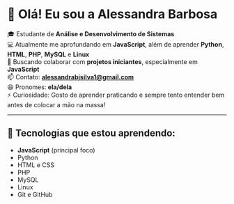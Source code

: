 # 👋 Olá! Eu sou a Alessandra Barbosa

🎓 Estudante de **Análise e Desenvolvimento de Sistemas**  
💻 Atualmente me aprofundando em **JavaScript**, além de aprender **Python**, **HTML**, **PHP**, **MySQL** e **Linux**  
🤝 Buscando colaborar com **projetos iniciantes**, especialmente em **JavaScript**  
📫 Contato: **alessandrabjsilva1@gmail.com**  
😄 Pronomes: **ela/dela**  
⚡ Curiosidade: Gosto de aprender praticando e sempre tento entender bem antes de colocar a mão na massa!

---

## 🚀 Tecnologias que estou aprendendo:
- **JavaScript** (principal foco)
- Python
- HTML e CSS
- PHP
- MySQL
- Linux
- Git e GitHub
